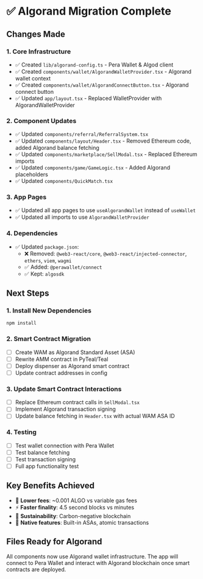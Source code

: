 # ✅ Algorand Migration Complete

## Changes Made

### 1. Core Infrastructure
- ✅ Created `lib/algorand-config.ts` - Pera Wallet & Algod client
- ✅ Created `components/wallet/AlgorandWalletProvider.tsx` - Algorand wallet context
- ✅ Created `components/wallet/AlgorandConnectButton.tsx` - Algorand connect button
- ✅ Updated `app/layout.tsx` - Replaced WalletProvider with AlgorandWalletProvider

### 2. Component Updates
- ✅ Updated `components/referral/ReferralSystem.tsx`
- ✅ Updated `components/layout/Header.tsx` - Removed Ethereum code, added Algorand balance fetching
- ✅ Updated `components/marketplace/SellModal.tsx` - Replaced Ethereum imports
- ✅ Updated `components/game/GameLogic.tsx` - Added Algorand placeholders
- ✅ Updated `components/QuickMatch.tsx`

### 3. App Pages
- ✅ Updated all app pages to use `useAlgorandWallet` instead of `useWallet`
- ✅ Updated all imports to use `AlgorandWalletProvider`

### 4. Dependencies
- ✅ Updated `package.json`:
  - ❌ Removed: `@web3-react/core`, `@web3-react/injected-connector`, `ethers`, `viem`, `wagmi`
  - ✅ Added: `@perawallet/connect`
  - ✅ Kept: `algosdk`

## Next Steps

### 1. Install New Dependencies
```bash
npm install
```

### 2. Smart Contract Migration
- [ ] Create WAM as Algorand Standard Asset (ASA)
- [ ] Rewrite AMM contract in PyTeal/Teal
- [ ] Deploy dispenser as Algorand smart contract
- [ ] Update contract addresses in config

### 3. Update Smart Contract Interactions
- [ ] Replace Ethereum contract calls in `SellModal.tsx`
- [ ] Implement Algorand transaction signing
- [ ] Update balance fetching in `Header.tsx` with actual WAM ASA ID

### 4. Testing
- [ ] Test wallet connection with Pera Wallet
- [ ] Test balance fetching
- [ ] Test transaction signing
- [ ] Full app functionality test

## Key Benefits Achieved
- 🚀 **Lower fees**: ~0.001 ALGO vs variable gas fees
- ⚡ **Faster finality**: 4.5 second blocks vs minutes
- 🌱 **Sustainability**: Carbon-negative blockchain
- 🔧 **Native features**: Built-in ASAs, atomic transactions

## Files Ready for Algorand
All components now use Algorand wallet infrastructure. The app will connect to Pera Wallet and interact with Algorand blockchain once smart contracts are deployed.